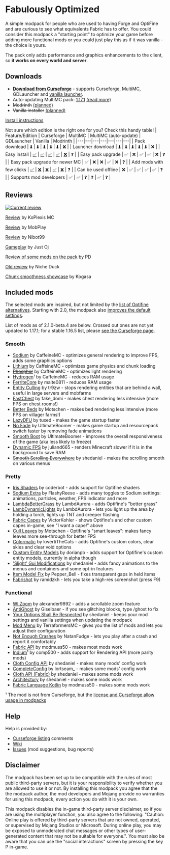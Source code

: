 # Fabulously Optimized

A simple modpack for people who are used to having Forge and OptiFine and are curious to see what equivalents Fabric has to offer. You could consider this modpack a "starting point" to optimize your game before adding more functional mods or you could just play this as if it was vanilla - the choice is yours. 

The pack only adds performance and graphics enhancements to the client, so **it works on every world and server**.

## Downloads

* **[Download from Curseforge](https://www.curseforge.com/minecraft/modpacks/fabulously-optimized)** - supports Curseforge, MultiMC, GDLauncher and [vanilla launcher](https://github.com/Madis0/fabulously-optimized/wiki/Install-instructions#minecraft-launcher-the-vanilla-or-any-other-launcher).
* Auto-updating MultiMC pack: [1.17.1](https://github.com/Madis0/fabulously-optimized/releases/download/v2.1.0a1/Fabulously.Optimized.MultiMC.auto-update.zip) [(read more)](https://github.com/Madis0/fabulously-optimized/wiki/Auto-updating-MultiMC-pack)
* ~~Modrinth~~ [(planned)](https://github.com/Madis0/fabulously-optimized/issues/63)
* ~~Vanilla installer~~ [(planned)](https://github.com/Madis0/fabulously-optimized/issues/110)

[Install instructions](https://github.com/Madis0/fabulously-optimized/wiki/Install-instructions)

Not sure which edition is the right one for you? Check this handy table!
| Feature/Edition | Curseforge | MultiMC | MultiMC (auto-update) | GDLauncher | Vanilla | Modrinth |
|---|---|---|---|---|---|---|
| Pack download | [⬇️](https://www.curseforge.com/minecraft/modpacks/fabulously-optimized/files) | [⬇️](https://www.curseforge.com/minecraft/modpacks/fabulously-optimized/files) | [⬇️](https://github.com/Madis0/fabulously-optimized#downloads) | [⬇️](https://www.curseforge.com/minecraft/modpacks/fabulously-optimized/files) | [⬇️](https://www.curseforge.com/minecraft/modpacks/fabulously-optimized/files) | [❌](https://github.com/Madis0/fabulously-optimized/issues/63) |
| Launcher download | [⬇️](https://download.curseforge.com) | [⬇️](https://multimc.org) | [⬇️](https://multimc.org) | [⬇️](https://gdevs.io) | [⬇️](https://www.minecraft.net/en-us/download) | ❌ |
| Easy install | [✅](https://github.com/Madis0/fabulously-optimized/wiki/Install-instructions#curseforge-launcher) | [✅](https://github.com/Madis0/fabulously-optimized/wiki/Install-instructions#multimc) | [✅](https://github.com/Madis0/fabulously-optimized/wiki/Install-instructions#multimc-auto-updatec) | [✅](https://github.com/Madis0/fabulously-optimized/wiki/Install-instructions#gdlauncher) | [❌](https://github.com/Madis0/fabulously-optimized/wiki/Install-instructions#minecraft-launcher-the-vanilla-or-any-other-launcher) | ❓ |
| Easy pack upgrade | ✅ | ❌ | ✅ | ✅ | ❌ | ❓ |
| Easy pack upgrade for newer MC | ✅ | ❌ | ❌ | ✅ | ❌ | ❓ |
| Add mods with few clicks | [✅](https://github.com/Madis0/fabulously-optimized/wiki/Adding-more-mods#curseforge-launcher-minecraft-117xfo-2xx) | [❌](https://github.com/Madis0/fabulously-optimized/wiki/Adding-more-mods#multimc) | [❌](https://github.com/Madis0/fabulously-optimized/wiki/Adding-more-mods#multimc) | [✅](https://github.com/Madis0/fabulously-optimized/wiki/Adding-more-mods#gdlauncher) | [❌](https://github.com/Madis0/fabulously-optimized/wiki/Adding-more-mods#minecraft-launcher-vanilla) | ❓ |
| Can be used offline | ❌ | ✅ | ✅ | ✅ | ✅ | ❓ |
| Supports mod developers | ✅ | ✅ | ❓ | ❓ | ✅ | ❓ |

## Reviews

[![Current review](https://img.youtube.com/vi/bb8G9X5Q_4I/maxresdefault.jpg)](https://www.youtube.com/watch?v=bb8G9X5Q_4I)

[Review](https://www.youtube.com/watch?v=crtB5DnZ3a8) by KoPlexis MC

[Review](https://www.youtube.com/watch?v=XR0zJL9blpE) by MobPlay

[Review](https://www.youtube.com/watch?v=HfsoF4l5bck) by Nibot99

[Gameplay](https://youtu.be/ggCGrlMLOEc?t=110) by Just Oj

[Review of some mods on the pack](https://www.youtube.com/watch?v=8OBkqn4Z4ek) by PD

[Old review](https://www.youtube.com/watch?v=YQyDNc7aGBs) by Niche Duck

[Chunk smoothness showcase](https://www.youtube.com/watch?v=FEdt1lQsJDo) by Kogasa

## Included mods

The selected mods are inspired, but not limited by the [list of Optifine alternatives](https://gist.github.com/LambdAurora/1f6a4a99af374ce500f250c6b42e8754). Starting with 2.0, the modpack also [improves the default settings](https://github.com/Madis0/fabulously-optimized/wiki/Changed-options).

List of mods as of 2.1.0-beta.4 are below. Crossed out ones are not yet updated to 1.17.1; for a stable 1.16.5 list, please [see the Curseforge page](https://www.curseforge.com/minecraft/modpacks/fabulously-optimized).

### Smooth
* [Sodium](https://www.curseforge.com/minecraft/mc-mods/sodium) by CaffeineMC - optimizes general rendering to improve FPS, adds some graphics options
* [Lithium](https://www.curseforge.com/minecraft/mc-mods/lithium) by CaffeineMC - optimizes game physics and chunk loading
* [~~Phosphor~~](https://www.curseforge.com/minecraft/mc-mods/phosphor) by CaffeineMC - optimizes light rendering
* [Hydrogen](https://modrinth.com/mod/hydrogen)¹ by CaffeineMC - reduces RAM usage
* [FerriteCore](https://www.curseforge.com/minecraft/mc-mods/ferritecore-fabric) by malte0811 - reduces RAM usage
* [Entity Culling](https://www.curseforge.com/minecraft/mc-mods/entityculling) by tr9zw - stops rendering entities that are behind a wall, useful in large servers and mobfarms
* [FastChest](https://www.curseforge.com/minecraft/mc-mods/fastchest) by fake_domi - makes chest rendering less intensive (more FPS on chest rooms!)
* [Better Beds](https://www.curseforge.com/minecraft/mc-mods/better-beds) by Motschen - makes bed rendering less intensive (more FPS on villager farms!)
* [LazyDFU](https://www.curseforge.com/minecraft/mc-mods/lazydfu) by tuxed - makes the game startup faster
* [No Fade](https://www.curseforge.com/minecraft/mc-mods/no-fade) by UltimateBoomer - makes game startup and resourcepack switch faster by removing fade animations
* [Smooth Boot](https://www.curseforge.com/minecraft/mc-mods/smooth-boot) by UltimateBoomer - improves the overall responsiveness of the game (aka less likely to freeze)
* [Dynamic FPS](https://www.curseforge.com/minecraft/mc-mods/dynamic-fps) by juliand665 - renders Minecraft slower if it is in the background to save RAM
* [~~Smooth Scrolling Everywhere~~](https://www.curseforge.com/minecraft/mc-mods/smooth-scrolling-everywhere-fabric) by shedaniel - makes the scrolling smooth on various menus

### Pretty
* [Iris Shaders](https://www.curseforge.com/minecraft/mc-mods/irisshaders) by coderbot - adds support for Optifine shaders
* [Sodium Extra](https://www.curseforge.com/minecraft/mc-mods/sodium-extra) by FlashyReese - adds many toggles to Sodium settings: animations, particles, weather, FPS indicator and more
* [LambdaBetterGrass](https://www.curseforge.com/minecraft/mc-mods/lambdabettergrass) by LambdAurora - adds Optifine's "better grass"
* [LambDynamicLights](https://www.curseforge.com/minecraft/mc-mods/lambdynamiclights) by LambdAurora - lets you light up the area by holding a torch, lights up TNT and creeper flashing
* [Fabric Capes](https://www.curseforge.com/minecraft/mc-mods/capes) by VictorKohler - shows Optifine's and other custom capes in-game, see "I want a cape!" above
* [Cull Leaves](https://www.curseforge.com/minecraft/mc-mods/cull-leaves) by Motschen - Optifine's "smart leaves": makes fancy leaves more see-through for better FPS
* [Colormatic](https://www.curseforge.com/minecraft/mc-mods/colormatic) by kwertiTheCats - adds Optifine's custom colors, clear skies and clear void options
* [Custom Entity Models](https://www.curseforge.com/minecraft/mc-mods/custom-entity-models-cem) by dorianpb - adds support for Optifine's custom entity models, currently in alpha though
* ['Slight' Gui Modifications](https://www.curseforge.com/minecraft/mc-mods/slight-gui-modifications) by shedaniel - adds fancy animations to the menus and containers and some opt-in features
* [Item Model Fix](https://www.curseforge.com/minecraft/mc-mods/item-model-fix) by Pepper_Bell - fixes transparent gaps in held items
* [Fabrishot](https://www.curseforge.com/minecraft/mc-mods/fabrishot) by ramidzkh - lets you take a high-res screenshot (press F9)

### Functional
* [WI Zoom](https://www.curseforge.com/minecraft/mc-mods/wi-zoom) by alexander9892 - adds a scrollable zoom feature
* [AntiGhost](https://www.curseforge.com/minecraft/mc-mods/antighost) by Giselbaer - if you see glitching blocks, type /ghost to fix
* [Your Options Shall Be Respected](https://www.curseforge.com/minecraft/mc-mods/yosbr) by shedaniel - keeps your mod settings and vanilla settings when updating the modpack
* [Mod Menu](https://www.curseforge.com/minecraft/mc-mods/modmenu) by TerraformersMC - gives you the list of mods and lets you adjust their configuration
* [Not Enough Crashes](https://www.curseforge.com/minecraft/mc-mods/not-enough-crashes) by NatanFudge - lets you play after a crash and report it comfortably
* [Fabric API](https://www.curseforge.com/minecraft/mc-mods/fabric-api) by modmuss50 - makes most mods work
* [Indium](https://modrinth.com/mod/indium)¹ by comp500 - adds support for Rendering API (more parity mods)
* [Cloth Config API](https://www.curseforge.com/minecraft/mc-mods/cloth-config) by shedaniel - makes many mods' config work
* [CompleteConfig](https://www.curseforge.com/minecraft/mc-mods/completeconfig) by lortseam_ - makes some mods' config work
* [Cloth API (Fabric)](https://www.curseforge.com/minecraft/mc-mods/cloth-api) by shedaniel - makes some mods work
* [Architectury](https://www.curseforge.com/minecraft/mc-mods/architectury-fabric) by shedaniel - makes some mods work
* [Fabric Language Kotlin](https://www.curseforge.com/minecraft/mc-mods/fabric-language-kotlin) by modmuss50 - makes some mods work

¹ The mod is not from Curseforge, but the [license and Curseforge allow usage in modpacks](https://support.overwolf.com/en/support/solutions/articles/9000197913-non-curseforge-mods)

## Help

Help is provided by:

* [Curseforge listing](https://www.curseforge.com/minecraft/modpacks/fabulously-optimized) comments
* [Wiki](https://github.com/Madis0/fabulously-optimized/wiki)
* [Issues](https://github.com/Madis0/fabulously-optimized/issues) (mod suggestions, bug reports)

## Disclaimer

The modpack has been set up to be compatible with the rules of most public third-party servers, but it is your responsibility to verify whether you are allowed to use it or not. By installing this modpack you agree that the the modpack author, the mod developers and Mojang provide no warranties for using this modpack, every action you do with it is your own. 

This modpack disables the in-game third-party server disclaimer, so if you are using the multiplayer function, you also agree to the following: "Caution: Online play is offered by third-party servers that are not owned, operated, or supervised by Mojang Studios or Microsoft. During online play, you may be exposed to unmoderated chat messages or other types of user-generated content that may not be suitable for everyone.". You must also be aware that you can use the "social interactions" screen by pressing the key P in-game.
